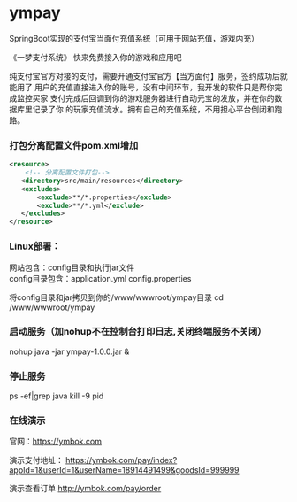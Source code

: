 # ympay

SpringBoot实现的支付宝当面付充值系统（可用于网站充值，游戏内充） 

《一梦支付系统》 
快来免费接入你的游戏和应用吧 

纯支付宝官方对接的支付，需要开通支付宝官方【当方面付】服务，签约成功后就能用了 
用户的充值直接进入你的账号，没有中间环节，我开发的软件只是帮你完成监控买家 
支付完成后回调到你的游戏服务器进行自动元宝的发放，并在你的数据库里记录了你 
的玩家充值流水。拥有自己的充值系统，不用担心平台倒闭和跑路。 

### 打包分离配置文件pom.xml增加  
```xml
<resource> 
    <!-- 分离配置文件打包--> 
   <directory>src/main/resources</directory> 
   <excludes> 
       <exclude>**/*.properties</exclude> 
       <exclude>**/*.yml</exclude> 
   </excludes> 
</resource> 
```

### Linux部署：  
网站包含：config目录和执行jar文件  
config目录包含：application.yml config.properties  

将config目录和jar拷贝到你的/www/wwwroot/ympay目录 
cd /www/wwwroot/ympay

### 启动服务（加nohup不在控制台打印日志,关闭终端服务不关闭）
nohup java -jar ympay-1.0.0.jar & 

### 停止服务
ps -ef|grep java 
kill -9 pid 

### 在线演示 

官网：https://ymbok.com 

演示支付地址： 
https://ymbok.com/pay/index?appId=1&userId=1&userName=18914491499&goodsId=999999

演示查看订单
http://ymbok.com/pay/order  


